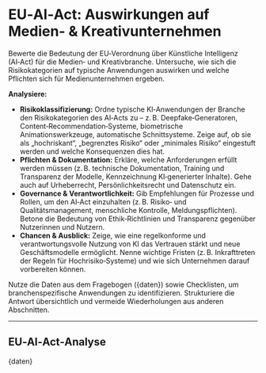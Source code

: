 # EU‑AI‑Act: Auswirkungen auf Medien- & Kreativunternehmen

Bewerte die Bedeutung der EU‑Verordnung über Künstliche Intelligenz (AI‑Act) für die Medien‑ und Kreativbranche. Untersuche, wie sich die Risikokategorien auf typische Anwendungen auswirken und welche Pflichten sich für Medienunternehmen ergeben.

**Analysiere:**
* **Risikoklassifizierung:** Ordne typische KI‑Anwendungen der Branche den Risikokategorien des AI‑Acts zu – z. B. Deepfake‑Generatoren, Content‑Recommendation‑Systeme, biometrische Animationswerkzeuge, automatische Schnittsysteme. Zeige auf, ob sie als „hochriskant“, „begrenztes Risiko“ oder „minimales Risiko“ eingestuft werden und welche Konsequenzen dies hat.
* **Pflichten & Dokumentation:** Erkläre, welche Anforderungen erfüllt werden müssen (z. B. technische Dokumentation, Training und Transparenz der Modelle, Kennzeichnung KI‑generierter Inhalte). Gehe auch auf Urheberrecht, Persönlichkeitsrecht und Datenschutz ein.
* **Governance & Verantwortlichkeit:** Gib Empfehlungen für Prozesse und Rollen, um den AI‑Act einzuhalten (z. B. Risiko‑ und Qualitätsmanagement, menschliche Kontrolle, Meldungspflichten). Betone die Bedeutung von Ethik‑Richtlinien und Transparenz gegenüber Nutzerinnen und Nutzern.
* **Chancen & Ausblick:** Zeige, wie eine regelkonforme und verantwortungsvolle Nutzung von KI das Vertrauen stärkt und neue Geschäftsmodelle ermöglicht. Nenne wichtige Fristen (z. B. Inkrafttreten der Regeln für Hochrisiko‑Systeme) und wie sich Unternehmen darauf vorbereiten können.

Nutze die Daten aus dem Fragebogen ({daten}) sowie Checklisten, um branchenspezifische Anwendungen zu identifizieren. Strukturiere die Antwort übersichtlich und vermeide Wiederholungen aus anderen Abschnitten.

---

## EU‑AI‑Act‑Analyse

{daten}